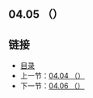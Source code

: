 ## 04.05 （）


## 链接
* [目录](https://github.com/gnefiy/go-zh/blob/master/tour/directory.md)
* 上一节：[04.04 （）](https://github.com/gnefiy/go-zh/blob/master/tour/methods/04.04.md)
* 下一节：[04.06 （）](https://github.com/gnefiy/go-zh/blob/master/tour/methods/04.06.md)
